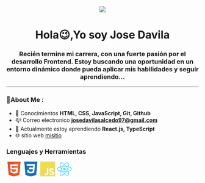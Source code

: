 <div id="header" align="center">
    <img src="https://media.giphy.com/media/ZVik7pBtu9dNS/giphy.gif" width="200">
  <h1 align="center">Hola😉,Yo soy Jose Davila</h1>
    <h3 align="center">
      Recién termine mi carrera, con una 
      fuerte pasión por el desarrollo Frontend. Estoy buscando 
      una oportunidad en un entorno dinámico donde pueda 
      aplicar mis habilidades y seguir aprendiendo...
    </h3>
</div>

---
### 🐝About Me :
- 💬 Conocimientos **HTML, CSS, JavaScript, Git, Github**
- 📪 Correo electronico **josedavilasalcedo97@gmail.com**
- 🌱 Actualmente estoy aprendiendo **React.js, TypeScript**
- 🌐 sitio web [misitio](youtube.com)
<div align="left">
  <h3>Lenguajes y Herramientas</h3>
  <img src ="https://github.com/devicons/devicon/blob/master/icons/html5/html5-original.svg" title="HTML" alt="HTML" width="40"          heigth="40">
    <img src ="https://github.com/devicons/devicon/blob/master/icons/css3/css3-plain.svg" title="CSS" alt="CSS" width="40" heigth="40">
    <img src ="https://github.com/devicons/devicon/blob/master/icons/javascript/javascript-plain.svg" title="JAVASCRIPT" alt="JAVASCRIPT" width="40" heigth="40">
   <img src ="https://github.com/devicons/devicon/blob/master/icons/react/react-original.svg" title="JAVASCRIPT" alt="JAVASCRIPT" width="40" heigth="40">
  
</div>

